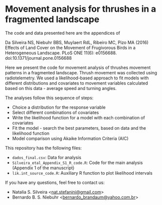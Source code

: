 # Movement analysis for thrushes in a fragmented landscape

The code and data presented here are the appendices of

Da Silveira NS, Niebuhr BBS, Muylaert RdL, Ribeiro MC, Pizo MA (2016) Effects of Land Cover on the Movement of Frugivorous Birds in a Heterogeneous Landscape. PLoS ONE 11(6): e0156688. doi:10.1371/journal.pone.0156688

Here we present the code for movement analysis of thrushes movement patterns in a fragmented landscape. Thrush movement was collected using radiotelemetry. We used a likelihood-based approach to fit models with different distributions and covariates to movement variables calculated based on this data - average speed and turning angles. 

The analyses follow this sequence of steps:
- Choice a distribution for the response variable
- Select different combinations of covariates
- Write the likelihood function for a model with each combination of covariates
- Fit the model - search the best parameters, based on data and the likelihood function
- Model comparison using Akaike Information Criteria (AIC)


This repository has the following files:
* `dados_final.csv`: Data for analysis
* `Silveira_etal_Appendix_S1_R_code.R`: Code for the main analysis (Appendix 1 of the manuscript)
* `lik.int_source_code.R`: Auxiliary R function to plot likelihood intervals


If you have any questions, feel free to contact us:
* Natalia S. Silveira <<nat.stefanini@gmail.com>>
* Bernardo B. S. Niebuhr <<bernardo_brandaum@yahoo.com.br>>
